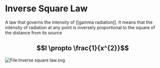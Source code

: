 # Inverse Square Law
A law that governs the intensity of [[gamma radiation]]. It means that the intensity of radiation at any point is inversely proportional to the square of the distance from its source 

## $$I \propto \frac{1}{x^{2}}$$

![File:Inverse square law.svg](https://upload.wikimedia.org/wikipedia/commons/thumb/2/28/Inverse_square_law.svg/479px-Inverse_square_law.svg.png)